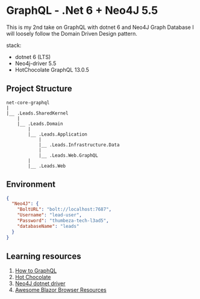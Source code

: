 # GraphQL - .Net 6 + Neo4J 5.5

This is my 2nd take on GraphQL with dotnet 6 and Neo4J Graph Database
I will loosely follow the Domain Driven Design pattern.

stack:
- dotnet 6 (LTS)
- Neo4j-driver 5.5
- HotChocolate GraphQL 13.0.5

## Project Structure
```
net-core-graphql
|
|__ .Leads.SharedKernel
    |
    |__ .Leads.Domain
        |
        |__ .Leads.Application
            |
            |__ .Leads.Infrastructure.Data
            |
            |__ .Leads.Web.GraphQL
        |
        |__ .Leads.Web
```

## Environment
```json
{
  "Neo4J": {
    "BoltURL": "bolt://localhost:7687",
    "Username": "lead-user",
    "Password": "thumbeza-tech-l3ad5",
    "databaseName": "leads"
  }
}
```

## Learning resources

1. [How to GraphQL](https://www.howtographql.com/)
1. [Hot Chocolate](https://chillicream.com/docs/hotchocolate/v13/get-started-with-graphql-in-net-core)
1. [Neo4J dotnet driver](https://neo4j.com/developer/dotnet/)
1. [Awesome Blazor Browser Resources](https://jsakamoto.github.io/awesome-blazor-browser/?k=)